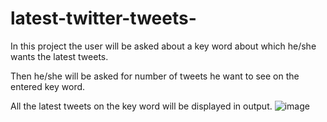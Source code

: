 # latest-twitter-tweets-
In this project the user will be asked about a key word about which he/she wants the latest tweets.

Then he/she will be asked for number of tweets he want to see on the entered key word. 

All the latest tweets on the key word will be displayed in output.
![image](https://user-images.githubusercontent.com/90337149/169644804-d6633e66-36dd-481a-a595-a5e244723772.png)

